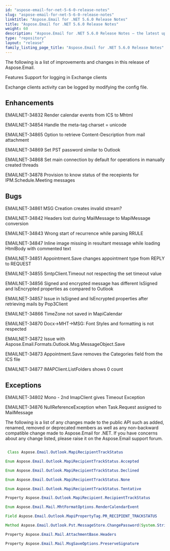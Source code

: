 ```yaml
---
id: "aspose-email-for-net-5-6-0-release-notes"
slug: "aspose-email-for-net-5-6-0-release-notes"
linktitle: "Aspose.Email for .NET 5.6.0 Release Notes"
title: "Aspose.Email for .NET 5.6.0 Release Notes"
weight: 60
description: "Aspose.Email for .NET 5.6.0 Release Notes – the latest updates and fixes."
type: "repository"
layout: "release"
family_listing_page_title: "Aspose.Email for .NET 5.6.0 Release Notes"
---
```


The following is a list of improvements and changes in this release of Aspose.Email.

Features Support for logging in Exchange clients

Exchange clients activity can be logged by modifying the config file.

## **Enhancements**
EMAILNET-34832 Render calendar events from ICS to Mhtml

EMAILNET-34854 Handle the meta-tag charset = unicode

EMAILNET-34865 Option to retrieve Content-Description from mail attachment

EMAILNET-34869 Set PST password similar to Outlook

EMAILNET-34868 Set main connection by default for operations in manually created threads

EMAILNET-34878 Provision to know status of the recepients for IPM.Schedule.Meeting messages
## **Bugs**
EMAILNET-34861 MSG Creation creates invalid stream?

EMAILNET-34842 Headers lost during MailMessage to MapiMessage conversion

EMAILNET-34843 Wrong start of recurrence while parsing RRULE

EMAILNET-34847 Inline image missing in resultant message while loading HtmlBody with commented text

EMAILNET-34851 Appointment.Save changes appointment type from REPLY to REQUEST

EMAILNET-34855 SmtpClient.Timeout not respecting the set timeout value

EMAILNET-34856 Signed and encrypted message has different IsSigned and IsEncrypted properties as compared to Outlook

EMAILNET-34857 Issue in IsSigned and IsEncrypted properties after retrieving mails by Pop3Client

EMAILNET-34866 TimeZone not saved in MapiCalendar

EMAILNET-34870 Docx->MHT->MSG: Font Styles and formatting is not respected

EMAILNET-34872 Issue with Aspose.Email.Formats.Outlook.Msg.MessageObject.Save

EMAILNET-34873 Appointment.Save removes the Categories field from the ICS file

EMAILNET-34877 IMAPClient.ListFolders shows 0 count
## **Exceptions**
EMAILNET-34802 Mono - 2nd ImapClient gives Timeout Exception

EMAILNET-34876 NullReferenceException when Task.Request assigned to MailMessage

The following is a list of any changes made to the public API such as added, renamed, removed or deprecated members as well as any non-backward compatible change made to Aspose.Email for .NET. If you have concerns about any change listed, please raise it on the Aspose.Email support forum.

``` java

 Class Aspose.Email.Outlook.MapiRecipientTrackStatus

Enum Aspose.Email.Outlook.MapiRecipientTrackStatus.Accepted

Enum Aspose.Email.Outlook.MapiRecipientTrackStatus.Declined

Enum Aspose.Email.Outlook.MapiRecipientTrackStatus.None

Enum Aspose.Email.Outlook.MapiRecipientTrackStatus.Tentative

Property Aspose.Email.Outlook.MapiRecipient.RecipientTrackStatus

Enum Aspose.Email.Mail.MhtFormatOptions.RenderCalendarEvent

Field Aspose.Email.Outlook.MapiPropertyTag.PR_RECIPIENT_TRACKSTATUS

Method Aspose.Email.Outlook.Pst.MessageStore.ChangePassword(System.String)

Property Aspose.Email.Mail.AttachmentBase.Headers

Property Aspose.Email.Mail.MsgSaveOptions.PreserveSignature

```
